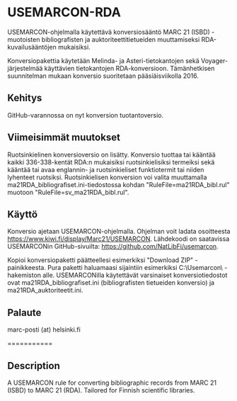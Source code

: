 USEMARCON-RDA
========
USEMARCON-ohjelmalla käytettävä konversiosääntö MARC 21 (ISBD) -muotoisten bibliografisten ja auktoriteettitietueiden muuttamiseksi RDA-kuvailusääntöjen mukaisiksi.

Konversiopakettia käytetään Melinda- ja Asteri-tietokantojen sekä Voyager-järjestelmää käyttävien tietokantojen RDA-konversioon. Tämänhetkisen suunnitelman mukaan konversio suoritetaan pääsiäisviikolla 2016.

Kehitys
-------
GitHub-varannossa on nyt konversion tuotantoversio.

Viimeisimmät muutokset
-------
Ruotsinkielinen konversioversio on lisätty. Konversio tuottaa tai kääntää kaikki 336-338-kentät RDA:n mukaisiksi ruotsinkielisiksi termeiksi sekä kääntää tai avaa englannin- ja ruotsinkieliset funktiotermit tai niiden lyhenteet ruotsiksi. Ruotsinkielisen konversion voi valita muuttamalla ma21RDA_bibliografiset.ini-tiedostossa kohdan "RuleFile=ma21RDA_bibl.rul" muotoon "RuleFile=sv_ma21RDA_bibl.rul".

Käyttö
--------
Konversio ajetaan USEMARCON-ohjelmalla. Ohjelman voit ladata osoitteesta https://www.kiwi.fi/display/Marc21/USEMARCON. Lähdekoodi on saatavissa USEMARCONin GitHub-sivuilta: https://github.com/NatLibFi/usemarcon.

Kopioi konversiopaketti päätteellesi esimerkiksi "Download ZIP" -painikkeesta. Pura paketti haluamaasi sijaintiin esimerkiksi C:\Usemarcon\ -hakemiston alle. USEMARCONilla käytettävät varsinaiset konversiotiedostot ovat ma21RDA_bibliografiset.ini (bibliografisten tietueiden konversio) ja ma21RDA_auktoriteetit.ini.

Palaute
-------
marc-posti (at) helsinki.fi

===========

Description
---------
A USEMARCON rule for converting bibliographic records from MARC 21 (ISBD) to MARC 21 (RDA). Tailored for Finnish scientific libraries.
